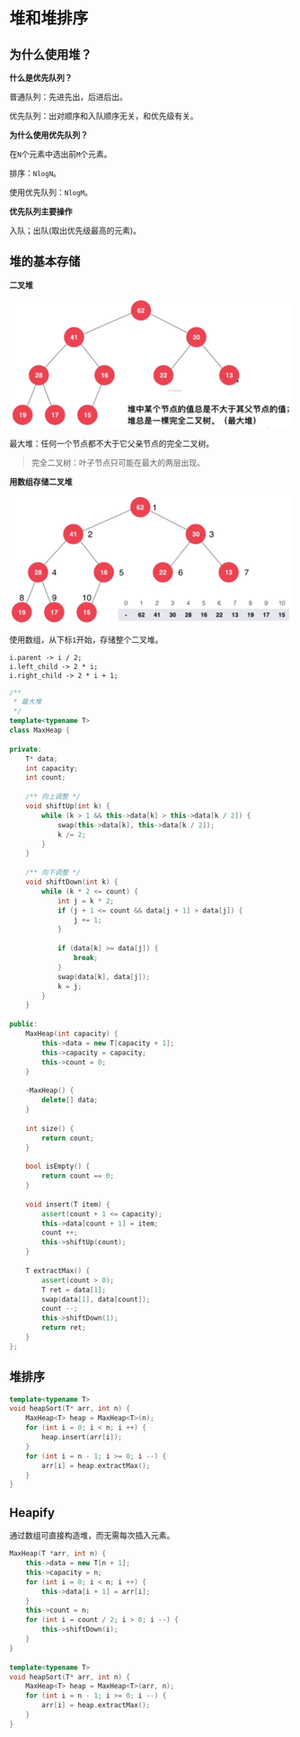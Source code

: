 # 堆和堆排序

## 为什么使用堆？

**什么是优先队列？**

普通队列：先进先出，后进后出。

优先队列：出对顺序和入队顺序无关，和优先级有关。

**为什么使用优先队列？**

在`N`个元素中选出前`M`个元素。

排序：`NlogN`。

使用优先队列：`NlogM`。

**优先队列主要操作**

入队；出队(取出优先级最高的元素)。

## 堆的基本存储

**二叉堆**

![二叉堆](assets/binary-heap.png)

最大堆：任何一个节点都不大于它父亲节点的完全二叉树。

> 完全二叉树：叶子节点只可能在最大的两层出现。

**用数组存储二叉堆**

![存储](assets/storage.png)

使用数组，从下标`1`开始，存储整个二叉堆。

```text
i.parent -> i / 2;
i.left_child -> 2 * i;
i.right_child -> 2 * i + 1;
```

```cpp
/**
 * 最大堆
 */
template<typename T>
class MaxHeap {

private:
    T* data;
    int capacity;
    int count;

    /** 向上调整 */
    void shiftUp(int k) {
        while (k > 1 && this->data[k] > this->data[k / 2]) {
            swap(this->data[k], this->data[k / 2]);
            k /= 2;
        }
    }

    /** 向下调整 */
    void shiftDown(int k) {
        while (k * 2 <= count) {
            int j = k * 2;
            if (j + 1 <= count && data[j + 1] > data[j]) {
                j += 1;
            }

            if (data[k] >= data[j]) {
                break;
            }
            swap(data[k], data[j]);
            k = j;
        }
    }

public:
    MaxHeap(int capacity) {
        this->data = new T[capacity + 1];
        this->capacity = capacity;
        this->count = 0;
    }

    ~MaxHeap() {
        delete[] data;
    }

    int size() {
        return count;
    }

    bool isEmpty() {
        return count == 0;
    }

    void insert(T item) {
        assert(count + 1 <= capacity);
        this->data[count + 1] = item;
        count ++;
        this->shiftUp(count);
    }

    T extractMax() {
        assert(count > 0);
        T ret = data[1];
        swap(data[1], data[count]);
        count --;
        this->shiftDown(1);
        return ret;
    }
};
```

## 堆排序

```cpp
template<typename T>
void heapSort(T* arr, int n) {
    MaxHeap<T> heap = MaxHeap<T>(n);
    for (int i = 0; i < n; i ++) {
        heap.insert(arr[i]);
    }
    for (int i = n - 1; i >= 0; i --) {
        arr[i] = heap.extractMax();
    }
}
```

## Heapify

通过数组可直接构造堆，而无需每次插入元素。

```cpp
MaxHeap(T *arr, int n) {
    this->data = new T[n + 1];
    this->capacity = n;
    for (int i = 0; i < n; i ++) {
        this->data[i + 1] = arr[i];
    }
    this->count = n;
    for (int i = count / 2; i > 0; i --) {
        this->shiftDown(i);
    }
}

template<typename T>
void heapSort(T* arr, int n) {
    MaxHeap<T> heap = MaxHeap<T>(arr, n);
    for (int i = n - 1; i >= 0; i --) {
        arr[i] = heap.extractMax();
    }
}
```